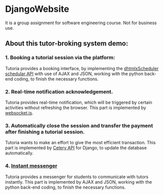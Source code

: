 # DjangoWebsite

It is a group assignment for software engineering course. Not for business use.

## About this tutor-broking system demo:
### 1. Booking a tutorial session via the platform:
Tutoria provides a booking interface, by implementing the [dhtmlxScheduler schedular API](https://docs.dhtmlx.com/scheduler/api__refs__scheduler.html) with use of AJAX and JSON, working with the python back-end coding, to finish the necessary functions.
### 2. Real-time notification acknowledgement.
Tutoria provides real-time notification, which will be triggered by certain activities without refreshing the browser. This part is implemented by [websocket.js](https://developer.mozilla.org/en-US/docs/Web/API/WebSockets_API/Writing_WebSocket_client_applications).
### 3. Automatically close the session and transfer the payment after finishing a tutorial session.
Tutoria wants to make an effort to give the most efficient transaction. This part is implemented by [Celery API](http://www.celeryproject.org/) for Django, to update the database automatically.
### 4. [Instant messenger](https://github.com/Felixho19/DjangoWebsite/blob/master/template/chat_room.html)
Tutoria provides a messenger for students to communicate with tutors instantly. This part is implemented by AJAX and JSON, working with the python back-end coding, to finish the necessary functions. 
